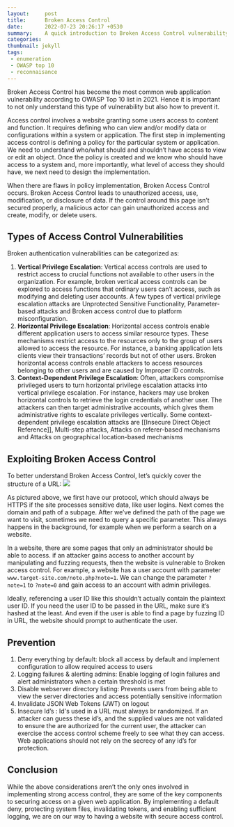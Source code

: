 ```yaml
---
layout:     post
title:      Broken Access Control
date:       2022-07-23 20:26:17 +0530
summary:    A quick introduction to Broken Access Control vulnerability.
categories: 
thumbnail: jekyll
tags:
 - enumeration
 - OWASP top 10 
 - reconnaisance
---
```


Broken Access Control has become the most common web application vulnerability according to OWASP Top 10 list in 2021. Hence it is important to not only understand this type of vulnerability but also how to prevent it.

Access control involves a website granting some users access to content and function. It requires defining who can view and/or modify data or configurations within a system or application. The first step in implementing access control is defining a policy for the particular system or application. We need to understand who/what should and shouldn’t have access to view or edit an object. Once the policy is created and we know who should have access to a system and, more importantly, what level of access they should have, we next need to design the implementation.

When there are flaws in policy implementation, Broken Access Control occurs. Broken Access Control leads to unauthorized access, use, modification, or disclosure of data. If the control around this page isn’t secured properly, a malicious actor can gain unauthorized access and create, modify, or delete users.

## Types of Access Control Vulnerabilities
Broken authentication vulnerabilities can be categorized as:
1. **Vertical Privilege Escalation**: Vertical access controls are used to restrict access to crucial functions not available to other users in the organization. For example, broken vertical access controls can be explored to access functions that ordinary users can’t access, such as modifying and deleting user accounts. A few types of vertical privilege escalation attacks are Unprotected Sensitive Functionality, Parameter-based attacks and Broken access control due to platform misconfiguration. 
2. **Horizontal Privilege Escalation**: Horizontal access controls enable different application users to access similar resource types. These mechanisms restrict access to the resources only to the group of users allowed to access the resource. For instance, a banking application lets clients view their transactions’ records but not of other users. Broken horizontal access controls enable attackers to access resources belonging to other users and are caused by Improper ID controls. 
3. **Context-Dependent Privilege Escalation**: Often, attackers compromise privileged users to turn horizontal privilege escalation attacks into vertical privilege escalation. For instance, hackers may use broken horizontal controls to retrieve the login credentials of another user. The attackers can then target administrative accounts, which gives them administrative rights to escalate privileges vertically. Some context-dependent privilege escalation attacks are [[Insecure Direct Object Reference]], Multi-step attacks, Attacks on referer-based mechanisms and Attacks on geographical location-based mechanisms

## Exploiting Broken Access Control
To better understand Broken Access Control, let’s quickly cover the structure of a URL:
![](https://miro.medium.com/max/875/0*Lp7m1xCyKm3VB2kf.jpg)

As pictured above, we first have our protocol, which should always be HTTPS if the site processes sensitive data, like user logins. Next comes the domain and path of a subpage. After we’ve defined the path of the page we want to visit, sometimes we need to query a specific parameter. This always happens in the background, for example when we perform a search on a website.

In a website, there are some pages that only an administrator should be able to access. if an attacker gains access to another account by manipulating and fuzzing requests, then the website is vulnerable to Broken access control. For example, a website has a user account with parameter `www.target-site.com/note.php?note=1`. We can change the parameter `?note=1` to `?note=0` and gain access to an account with admin privileges.

Ideally, referencing a user ID like this shouldn’t actually contain the plaintext user ID. If you need the user ID to be passed in the URL, make sure it’s hashed at the least. And even if the user is able to find a page by fuzzing ID in URL, the website should prompt to authenticate the user.

## Prevention 
1. Deny everything by default: block all access by default and implement configuration to allow required access to users 
2. Logging failures & alerting admins: Enable logging of login failures and alert administrators when a certain threshold is met 
3. Disable webserver directory listing: Prevents users from being able to view the server directories and access potentially sensitive information 
4. Invalidate JSON Web Tokens (JWT) on logout
6. Insecure Id’s : Id's used in a URL must always br randomized. If an attacker can guess these id’s, and the supplied values are not validated to ensure the are authorized for the current user, the attacker can exercise the access control scheme freely to see what they can access. Web applications should not rely on the secrecy of any id’s for protection. 

## Conclusion
While the above considerations aren’t the only ones involved in implementing strong access control, they are some of the key components to securing access on a given web application. By implementing a default deny, protecting system files, invalidating tokens, and enabling sufficient logging, we are on our way to having a website with secure access control.